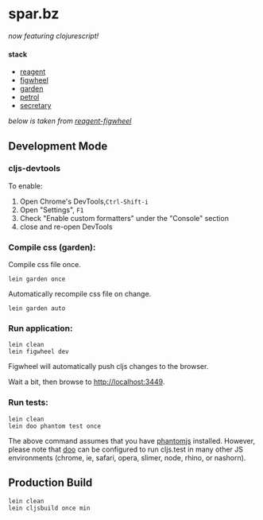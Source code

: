 # spar.bz

_now featuring clojurescript!_

#### stack

* [reagent](https://github.com/reagent-project/reagent)
* [figwheel](https://github.com/bhauman/lein-figwheel)
* [garden](https://github.com/noprompt/garden)
* [petrol](https://github.com/krisajenkins/petrol)
* [secretary](https://github.com/gf3/secretary)

_below is taken from [reagent-figwheel](https://github.com/gadfly361/reagent-figwheel)_

## Development Mode

### cljs-devtools

To enable:

1. Open Chrome's DevTools,`Ctrl-Shift-i`
2. Open "Settings", `F1`
3. Check "Enable custom formatters" under the "Console" section
4. close and re-open DevTools

### Compile css (garden):

Compile css file once.

```
lein garden once
```

Automatically recompile css file on change.

```
lein garden auto
```

### Run application:

```
lein clean
lein figwheel dev
```

Figwheel will automatically push cljs changes to the browser.

Wait a bit, then browse to [http://localhost:3449](http://localhost:3449).

### Run tests:

```
lein clean
lein doo phantom test once
```

The above command assumes that you have [phantomjs](https://www.npmjs.com/package/phantomjs) installed. However, please note that [doo](https://github.com/bensu/doo) can be configured to run cljs.test in many other JS environments (chrome, ie, safari, opera, slimer, node, rhino, or nashorn).

## Production Build

```
lein clean
lein cljsbuild once min
```
